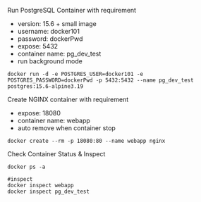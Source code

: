 
Run PostgreSQL Container with requirement
- version:	   	15.6 + small image
- username:   	docker101
- password:   	dockerPwd
- expose:       	5432
- container name: pg_dev_test
- run background mode

```
docker run -d -e POSTGRES_USER=docker101 -e POSTGRES_PASSWORD=dockerPwd -p 5432:5432 --name pg_dev_test postgres:15.6-alpine3.19
```

Create NGINX container with requirement
- expose: 18080
- container name: webapp
- auto remove when container stop

```
docker create --rm -p 18080:80 --name webapp nginx
```

Check Container Status & Inspect

```
docker ps -a

#inspect 
docker inspect webapp  
docker inspect pg_dev_test  
```
